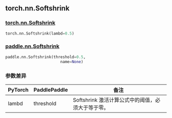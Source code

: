 ## torch.nn.Softshrink
### [torch.nn.Softshrink](https://pytorch.org/docs/stable/generated/torch.nn.Softshrink.html?highlight=nn+softshrink#torch.nn.Softshrink)

```python
torch.nn.Softshrink(lambd=0.5)
```

### [paddle.nn.Softshrink](https://www.paddlepaddle.org.cn/documentation/docs/zh/api/paddle/nn/Softshrink_cn.html#softshrink)

```python
paddle.nn.Softshrink(threshold=0.5,
                        name=None)
```
### 参数差异
| PyTorch       | PaddlePaddle | 备注                                                   |
| ------------- | ------------ | ------------------------------------------------------ |
| lambd         | threshold    | Softshrink 激活计算公式中的阈值，必须大于等于零。            |
